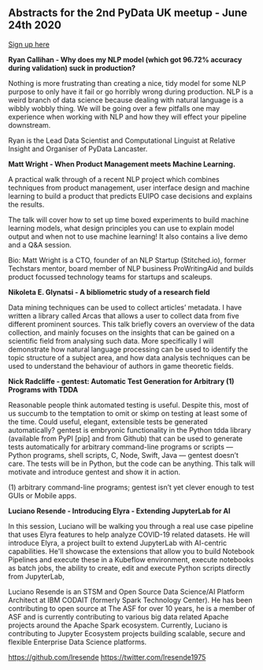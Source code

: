 ## Abstracts for the 2nd PyData UK meetup - June 24th 2020

[Sign up here](https://www.meetup.com/PyData-Cambridge-Meetup/events/271149560/)

**Ryan Callihan - Why does my NLP model (which got 96.72% accuracy during validation) suck in production?**

Nothing is more frustrating than creating a nice, tidy model for some NLP purpose to only have it 
fail or go horribly wrong during production. NLP is a weird branch of data science because dealing 
with natural language is a wibbly wobbly thing. We will be going over a few pitfalls one may 
experience when working with NLP and how they will effect your pipeline downstream.

Ryan is the Lead Data Scientist and Computational Linguist at Relative Insight and Organiser of PyData Lancaster.

**Matt Wright - When Product Management meets Machine Learning.**

A practical walk through of a recent NLP project which combines techniques from product management, 
user interface design and machine learning to build a product that predicts EUIPO case decisions 
and explains the results. 

The talk will cover how to set up time boxed experiments to build machine learning models, what 
design principles you can use to explain model output and when not to use machine learning! It also 
contains a live demo and a Q&A session. 

Bio: Matt Wright is a CTO, founder of an NLP Startup (Stitched.io), former Techstars mentor, board 
member of NLP business ProWritingAid and builds product focussed technology teams for startups and scaleups. 

**Nikoleta E. Glynatsi - A bibliometric study of a research field**

Data mining techniques can be used to collect articles’ metadata. I have
written a library called Arcas that allows a user to collect data from five different
prominent sources. This talk briefly covers an overview of the data collection, and mainly 
focuses on the insights that can be gained on a scientific field from analysing such 
data. More specifically I will demonstrate how natural language processing can be 
used to identify the topic structure of a subject area, and how data analysis 
techniques can be used to understand the behaviour of authors in game theoretic fields.


**Nick Radcliffe - gentest: Automatic Test Generation for Arbitrary (1) Programs with TDDA**

Reasonable people think automated testing is useful. Despite this, most of us succumb to the 
temptation to omit or skimp on testing at least some of the time. Could useful, elegant, 
extensible tests be generated automatically? gentest is embryonic functionality in the 
Python tdda library (available from PyPI [pip] and from Github) that can be used to 
generate tests automatically for arbitrary command-line programs or scripts — Python programs, 
shell scripts, C, Node, Swift, Java — gentest doesn’t care. The tests will be in Python, 
but the code can be anything. This talk will motivate and introduce gentest and show it 
in action.

(1) arbitrary command-line programs; gentest isn’t yet clever enough to test GUIs or Mobile apps.

**Luciano Resende - Introducing Elyra - Extending JupyterLab for AI**

In this session, Luciano will be walking you through a real use case pipeline that uses Elyra 
features to help analyze COVID-19 related datasets. He will introduce Elyra, a project built 
to extend JupyterLab with AI-centric capabilities. He'll showcase the extensions that allow 
you to build Notebook Pipelines and execute these in a Kubeflow environment, execute notebooks 
as batch jobs, the ability to create, edit and execute Python scripts directly from JupyterLab, 

Luciano Resende is an STSM and Open Source Data Science/AI Platform Architect at IBM CODAIT 
(formerly Spark Technology Center). He has been contributing to open source at The ASF for over 10 years, 
he is a member of ASF and is currently contributing to various big data related Apache projects around the 
Apache Spark ecosystem. Currently, Luciano is contributing to Jupyter Ecosystem projects building scalable, 
secure and flexible Enterprise Data Science platforms.

https://github.com/lresende
https://twitter.com/lresende1975




